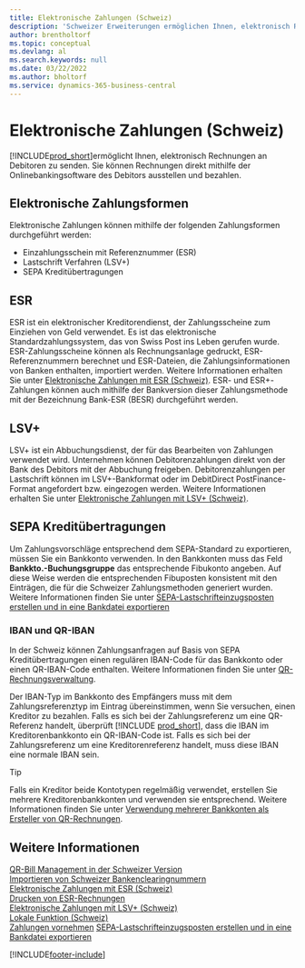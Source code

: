```yaml
---
title: Elektronische Zahlungen (Schweiz)
description: 'Schweizer Erweiterungen ermöglichen Ihnen, elektronisch Rechnungen an Debitoren zu senden. Sie können Rechnungen direkt mithilfe der Onlinebankingsoftware des Debitors ausstellen und bezahlen.'
author: brentholtorf
ms.topic: conceptual
ms.devlang: al
ms.search.keywords: null
ms.date: 03/22/2022
ms.author: bholtorf
ms.service: dynamics-365-business-central
---
```

# <a name="swiss-electronic-payments"></a>Elektronische Zahlungen (Schweiz)

[!INCLUDE[prod_short](../../includes/prod_short.md)]ermöglicht Ihnen, elektronisch Rechnungen an Debitoren zu senden. Sie können Rechnungen direkt mithilfe der Onlinebankingsoftware des Debitors ausstellen und bezahlen.  

## <a name="electronic-payment-methods"></a>Elektronische Zahlungsformen

Elektronische Zahlungen können mithilfe der folgenden Zahlungsformen durchgeführt werden:  

- Einzahlungsschein mit Referenznummer (ESR)  
- Lastschrift Verfahren (LSV+)  
- SEPA Kreditübertragungen  

## <a name="esr"></a>ESR

ESR ist ein elektronischer Kreditorendienst, der Zahlungsscheine zum Einziehen von Geld verwendet. Es ist das elektronische Standardzahlungssystem, das von Swiss Post ins Leben gerufen wurde. ESR-Zahlungsscheine können als Rechnungsanlage gedruckt, ESR-Referenznummern berechnet und ESR-Dateien, die Zahlungsinformationen von Banken enthalten, importiert werden. Weitere Informationen erhalten Sie unter [Elektronische Zahlungen mit ESR (Schweiz)](how-to-print-esr-invoices.md). ESR- und ESR+-Zahlungen können auch mithilfe der Bankversion dieser Zahlungsmethode mit der Bezeichnung Bank-ESR (BESR) durchgeführt werden.  

## <a name="lsv"></a>LSV+

LSV+ ist ein Abbuchungsdienst, der für das Bearbeiten von Zahlungen verwendet wird. Unternehmen können Debitorenzahlungen direkt von der Bank des Debitors mit der Abbuchung freigeben. Debitorenzahlungen per Lastschrift können im LSV+-Bankformat oder im DebitDirect PostFinance-Format angefordert bzw. eingezogen werden. Weitere Informationen erhalten Sie unter [Elektronische Zahlungen mit LSV+ (Schweiz)](swiss-electronic-payments-using-lsv-.md).  

## <a name="sepa-credit-transfers"></a>SEPA Kreditübertragungen

Um Zahlungsvorschläge entsprechend dem SEPA-Standard zu exportieren, müssen Sie ein Bankkonto verwenden. In den Bankkonten muss das Feld **Bankkto.-Buchungsgruppe** das entsprechende Fibukonto angeben. Auf diese Weise werden die entsprechenden Fibuposten konsistent mit den Einträgen, die für die Schweizer Zahlungsmethoden generiert wurden. Weitere Informationen finden Sie unter [SEPA-Lastschrifteinzugsposten erstellen und in eine Bankdatei exportieren](../../finance-collect-payments-with-sepa-direct-debit.md#creating-sepa-direct-debit-collection-entries-and-export-to-a-bank-file)  

### <a name="iban-and-qr-iban"></a><a name="iban-qr"></a>IBAN und QR-IBAN

In der Schweiz können Zahlungsanfragen auf Basis von SEPA Kreditübertragungen einen regulären IBAN-Code für das Bankkonto oder einen QR-IBAN-Code enthalten. Weitere Informationen finden Sie unter [QR-Rechnungsverwaltung](ui-extensions-qr-bill-management.md).  

Der IBAN-Typ im Bankkonto des Empfängers muss mit dem Zahlungsreferenztyp im Eintrag übereinstimmen, wenn Sie versuchen, einen Kreditor zu bezahlen. Falls es sich bei der Zahlungsreferenz um eine QR-Referenz handelt, überprüft [!INCLUDE [prod_short](../../includes/prod_short.md)], dass die IBAN im Kreditorenbankkonto ein QR-IBAN-Code ist. Falls es sich bei der Zahlungsreferenz um eine Kreditorenreferenz handelt, muss diese IBAN eine normale IBAN sein.  

> [!TIP]
> Falls ein Kreditor beide Kontotypen regelmäßig verwendet, erstellen Sie mehrere Kreditorenbankkonten und verwenden sie entsprechend. Weitere Informationen finden Sie unter [Verwendung mehrerer Bankkonten als Ersteller von QR-Rechnungen](ui-extensions-qr-bill-management.md#multiplebankaccounts).

## <a name="see-also"></a>Weitere Informationen

[QR-Bill Management in der Schweizer Version](ui-extensions-qr-bill-management.md)  
[Importieren von Schweizer Bankenclearingnummern](how-to-import-swiss-bank-clearing-numbers.md)  
[Elektronische Zahlungen mit ESR (Schweiz)](swiss-electronic-payments-using-esr.md)  
[Drucken von ESR-Rechnungen](how-to-print-esr-invoices.md)  
[Elektronische Zahlungen mit LSV+ (Schweiz)](swiss-electronic-payments-using-lsv-.md)  
[Lokale Funktion (Schweiz)](switzerland-local-functionality.md)  
[Zahlungen vornehmen](../../payables-make-payments.md)
[SEPA-Lastschrifteinzugsposten erstellen und in eine Bankdatei exportieren](../../finance-collect-payments-with-sepa-direct-debit.md#creating-sepa-direct-debit-collection-entries-and-export-to-a-bank-file)  

[!INCLUDE[footer-include](../../includes/footer-banner.md)]
